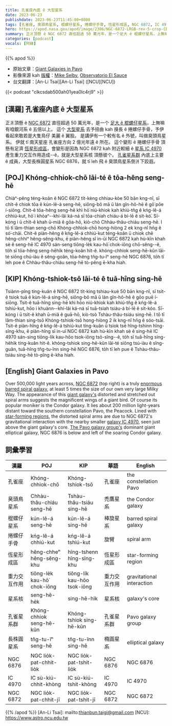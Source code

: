 ```yaml
---
title: 孔雀座內底 ê 大型星系
date: 2023-06-23
publishdate: 2023-06-23T11:45:00+0800
tags: [孔雀座, 臭頭鳥星系, 棍螺仔星系, 捲螺仔手骨, 恆星形成區, NGC 6872, IC 4970, 重力交互作用, 星系核, 孔雀星系群, 長株球星系, NGC 6876]
hero: https://apod.nasa.gov/apod/image/2306/NGC-6872-LRGB-rev-5-crop-CDK-1000-22-May-2023_1024.jpg
summary: 正爿頂懸 ê NGC 6872 直徑超過 50 萬光年，是一个足大 ê 棍螺仔星系，上無嘛有咱銀河系 ê 五倍以上。
categories: [podcast]
vocals: [阿綠]
---
```


{{% apod %}}

- 原始文章：[Giant Galaxies in Pavo](https://apod.nasa.gov/apod/ap230623.html)
- 影像來源 kah [版權][copyright]：[Mike Selby](https://www.facebook.com/masterdarksastro/), [Observatorio El Sauce](https://obstech.cl/)
- 台文翻譯：[An-Li Tsai][An-Li Tsai] ([NCU][NCU])

{{< podcast "clkcsdab500ah01yea0lc4rj9" >}}

## [漢羅] 孔雀座內底 ê 大型星系
正爿頂懸 ê [NGC 6872][NGC 6872] 直徑超過 50 萬光年，是一个 [足大 ê 棍螺仔星系][enormous barred spiral galaxy]，上無嘛有咱銀河系 ê 五倍以上。
這个 [大型星系][giant galaxy's] 去予扭曲 kah 搝長 ê 捲螺仔手骨，予伊看起來敢若是大隻鳥仔 美麗 ê 翼股。
是講伊有一个較有名 ê 外號，叫做臭頭鳥星系。
伊就 tī 南天星座 孔雀座方向 2 億光年遠 ê 所在。
這个變形 ê 捲螺仔手骨 頂懸有足濟 [恆星形成區][star-forming regions]，會變形是因為 NGC 6872 kah 附近較細 ê [星系 IC 4970][galaxy IC 4970] 產生重力交互作用造成--ê，就是大型星系核 頂懸彼个。
[孔雀星系群][The Pavo galaxy group's] 內底上主要 ê 成員，大型長株圓星系 NGC 6876，就 tī leh 飛 ê 臭頭鳥星系倒爿下跤遐。

## [POJ]  Khóng-chhiok-chō lāi-té ê tōa-hêng seng-hē
Chiàⁿ-pêng téng-koân ê NGC 6872 ti̍t-kèng chhiau-kòe 50 bān kng-nî, sī chi̍t-ê chiok tōa ê kùn-lê-á seng-hē, siōng-bô mā ū lán gîn-hô-hē ê gō͘ pōe í-siōng.
Chit-ê tōa-hêng seng-hē khì hō͘ niú-khiok kah khiú-tn̂g ê kńg-lê-á chhiú-kut, hō͘ i khòaⁿ--khí-lâi ká-ná sī tōa-chiah chiáu-á bí-lē ê si̍t-kó͘.
Sī-kóng i ū chi̍t-ê khah ū-miâ ê gōa-hō, kiò-chò Chhàu-thâu-chiáu seng-hē.
I tō tī lâm-thian seng-chō Khóng-chhiok-chō hong-hiòng 2 ek kng-nî hn̄g ê só͘-chāi.
Chit-ê piàn-hêng ê kńg-lê-á chhiú-kut téng-koân ū chiok chē hêng-chhiⁿ hêng-sêng-khu, ē piàn-hêng sī in-ūi NGC 6872 kah hù-kīn khah sè ê seng-hē IC 4970 sán-seng tiōng-le̍k kau-hō͘ chok-iōng chō-sêng--ê, to̍h sī tōa-hêng seng-hēhi̍k téng-koân hit-ê.
khóng-chhiok seng-hē-kûn lāi-té siōng chú-iàu ê sêng-goân, tōa-hêng tn̂g-tu-îⁿ seng-hē NGC 6876, to̍h tī leh poe ê Chhàu-thâu-chiáu seng-hē tò-pêng ē-kha hiah.

## [KIP] Khóng-tshiok-tsō lāi-té ê tuā-hîng sing-hē
Tsiànn-pîng tíng-kuân ê NGC 6872 ti̍t-kìng tshiau-kuè 50 bān kng-nî, sī tsi̍t-ê tsiok tuā ê kùn-lê-á sing-hē, siōng-bô mā ū lán gîn-hô-hē ê gōo puē í-siōng.
Tsit-ê tuā-hîng sing-hē khì hōo niú-khiok kah khiú-tn̂g ê kńg-lê-á tshiú-kut, hōo i khuànn--khí-lâi ká-ná sī tuā-tsiah tsiáu-á bí-lē ê si̍t-kóo.
Sī-kóng i ū tsi̍t-ê khah ū-miâ ê guā-hō, kiò-tsò Tshàu-thâu-tsiáu sing-hē.
I tō tī lâm-thian sing-tsō Khóng-tshiok-tsō hong-hiòng 2 ik kng-nî hn̄g ê sóo-tsāi.
Tsit-ê piàn-hîng ê kńg-lê-á tshiú-kut tíng-kuân ū tsiok tsē hîng-tshinn hîng-sîng-khu, ē piàn-hîng sī in-uī NGC 6872 kah hù-kīn khah sè ê sing-hē IC 4970 sán-sing tiōng-li̍k kau-hōo tsok-iōng tsō-sîng--ê, to̍h sī tuā-hîng sing-hēhi̍k tíng-kuân hit-ê.
khóng-tshiok sing-hē-kûn lāi-té siōng tsú-iàu ê sîng-guân, tuā-hîng tn̂g-tu-înn sing-hē NGC 6876, to̍h tī leh pue ê Tshàu-thâu-tsiáu sing-hē tò-pîng ē-kha hiah.

## [English] Giant Galaxies in Pavo
Over 500,000 light years across, [NGC 6872][NGC 6872] (top right) is a truly [enormous barred spiral galaxy][enormous barred spiral galaxy], at least 5 times the size of our own very large Milky Way.
The appearance of this [giant galaxy's][giant galaxy's] distorted and stretched out spiral arms suggests the magnificent wings of a giant bird.
Of course its popular moniker is the Condor galaxy.
It lies about 200 million light-years distant toward the southern constellation Pavo, the Peacock.
Lined with [star-forming regions][star-forming regions], the distorted spiral arms are due to NGC 6872's gravitational interaction with the nearby smaller [galaxy IC 4970][galaxy IC 4970], seen just above the giant galaxy's core.
[The Pavo galaxy group's][The Pavo galaxy group's] dominant giant elliptical galaxy, NGC 6876 is below and left of the soaring Condor galaxy.

## 詞彙學習

|漢羅|POJ|KIP|華語|English|
|-|-|-|-|-|
|孔雀座|Khóng-chhiok-chō|Khóng-tshiok-tsō|孔雀座|the constellation Pavo|
|臭頭鳥星系|Chhàu-thâu-chiáu seng-hē|Tshàu-thâu-tsiáu sing-hē|禿鷹星系|the Condor galaxy|
|棍螺仔星系|kún-lê-á seng-hē|kún-lê-á sing-hē|棒旋星系|barred spiral galaxy|
|捲螺仔手骨|kńg-lê-á chhiú-kut|kńg-lê-á tshiú-kut|旋臂|spiral arm|
|恆星形成區|hêng-chheⁿ hêng-sêng-khu|hîng-tshenn hîng-sîng-khu|恆星形成區|star-forming region|
|重力交互作用|tiōng-le̍k kau-hō͘ chok-iōng|tiōng-li̍k kau-hōo tsok-iōng|重力交互作用|gravitational interaction|
|星系核|seng-hē-he̍k|sing-hē-hi̍k|星系核|galaxy's core|
|孔雀星系群|Khóng-chhiok seng-hē-kûn|Khóng-tshiok sing-hē-kûn|孔雀星系群|Pavo galaxy group|
|長株圓星系|tn̂g-tu-îⁿ seng-hē|tn̂g-tu-înn sing-hē|橢圓星系|elliptical galaxy|
|NGC 6876|NGC lio̍k-pat-chhit-lio̍k|NGC lio̍k-pat-tshit-lio̍k|NGC 6876|NGC 6876|
|IC 4970| IC sù-kiú-chhit-khòng|IC sù-kiú-tshit-khòng|IC 4970|IC 4970|
|NGC 6872|NGC lio̍k-pat-chhit-jī|NGC lio̍k-pat-tshit-jī|NGC 6872|NGC 6872|

{{% /apod %}}
[An-Li Tsai]: mailto:thianbun.taigi@gmail.com
[NCU]: https://www.astro.ncu.edu.tw

[copyright]: https://apod.nasa.gov/apod/fap/lib/about_apod.html#srapply
[License]: https://creativecommons.org/licenses/by/2.0/

[NGC 6872]:http://www.eso.org/public/images/eso9924b/
[enormous barred spiral galaxy]:https://ui.adsabs.harvard.edu/abs/2007A%26A...464..155H/abstract
[giant galaxy's]:https://apod.nasa.gov/apod/ap110403.html
[star-forming regions]:https://ui.adsabs.harvard.edu/abs/2009ApJ...691.1921M/abstract
[galaxy IC 4970]:http://chandra.harvard.edu/photo/2009/ngc6872/
[The Pavo galaxy group's]:https://www.astroexplorer.org/details/apj296376f1
